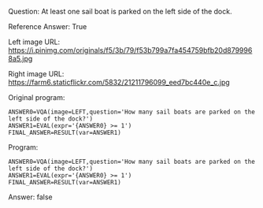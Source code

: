 Question: At least one sail boat is parked on the left side of the dock.

Reference Answer: True

Left image URL: https://i.pinimg.com/originals/f5/3b/79/f53b799a7fa454759bfb20d8799968a5.jpg

Right image URL: https://farm6.staticflickr.com/5832/21211796099_eed7bc440e_c.jpg

Original program:

```
ANSWER0=VQA(image=LEFT,question='How many sail boats are parked on the left side of the dock?')
ANSWER1=EVAL(expr='{ANSWER0} >= 1')
FINAL_ANSWER=RESULT(var=ANSWER1)
```
Program:

```
ANSWER0=VQA(image=LEFT,question='How many sail boats are parked on the left side of the dock?')
ANSWER1=EVAL(expr='{ANSWER0} >= 1')
FINAL_ANSWER=RESULT(var=ANSWER1)
```
Answer: false

